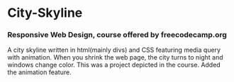 # City-Skyline

### Responsive Web Design, course offered by freecodecamp.org

A city skyline written in html(mainly divs) and CSS featuring media query with animation. 
When you shrink the web page, the city turns to night and windows change color.
This was a project depicted in the course. Added the animation feature.

    
